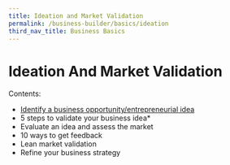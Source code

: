 ```yaml
---
title: Ideation and Market Validation
permalink: /business-builder/basics/ideation
third_nav_title: Business Basics
---
```

# Ideation And Market Validation
Contents:
* [Identify a business opportunity/entrepreneurial idea](/business-builder/basics/ideation/id-evaluate-opp)
* 5 steps to validate your business idea*
* Evaluate an idea and assess the market
* 10 ways to get feedback
* Lean market validation
* Refine your business strategy